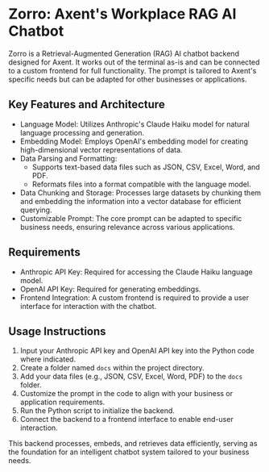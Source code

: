 # Zorro: Axent's Workplace RAG AI Chatbot  

Zorro is a Retrieval-Augmented Generation (RAG) AI chatbot backend designed for Axent. It works out of the terminal as-is and can be connected to a custom frontend for full functionality. The prompt is tailored to Axent's specific needs but can be adapted for other businesses or applications.  

## Key Features and Architecture  

- Language Model: Utilizes Anthropic's Claude Haiku model for natural language processing and generation.  
- Embedding Model: Employs OpenAI's embedding model for creating high-dimensional vector representations of data.  
- Data Parsing and Formatting:  
  - Supports text-based data files such as JSON, CSV, Excel, Word, and PDF.  
  - Reformats files into a format compatible with the language model.  
- Data Chunking and Storage: Processes large datasets by chunking them and embedding the information into a vector database for efficient querying.  
- Customizable Prompt: The core prompt can be adapted to specific business needs, ensuring relevance across various applications.  

## Requirements  

- Anthropic API Key: Required for accessing the Claude Haiku language model.  
- OpenAI API Key: Required for generating embeddings.  
- Frontend Integration: A custom frontend is required to provide a user interface for interaction with the chatbot.  

## Usage Instructions  

1. Input your Anthropic API key and OpenAI API key into the Python code where indicated.  
2. Create a folder named `docs` within the project directory.  
3. Add your data files (e.g., JSON, CSV, Excel, Word, PDF) to the `docs` folder.  
4. Customize the prompt in the code to align with your business or application requirements.  
5. Run the Python script to initialize the backend.  
6. Connect the backend to a frontend interface to enable end-user interaction.  

This backend processes, embeds, and retrieves data efficiently, serving as the foundation for an intelligent chatbot system tailored to your business needs.  
